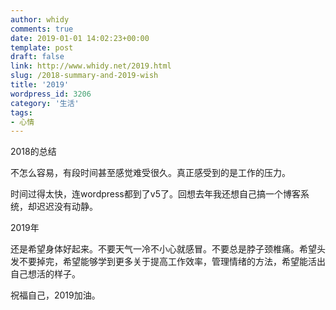 ```yaml
---
author: whidy
comments: true
date: 2019-01-01 14:02:23+00:00
template: post
draft: false
link: http://www.whidy.net/2019.html
slug: /2018-summary-and-2019-wish
title: '2019'
wordpress_id: 3206
category: '生活'
tags:
- 心情
---
```


2018的总结





不怎么容易，有段时间甚至感觉难受很久。真正感受到的是工作的压力。





时间过得太快，连wordpress都到了v5了。回想去年我还想自己搞一个博客系统，却迟迟没有动静。





2019年





还是希望身体好起来。不要天气一冷不小心就感冒。不要总是脖子颈椎痛。希望头发不要掉完，希望能够学到更多关于提高工作效率，管理情绪的方法，希望能活出自己想活的样子。





祝福自己，2019加油。



